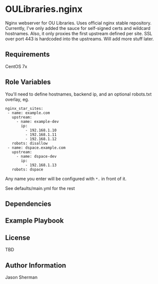 OULibraries.nginx
=========

Nginx webserver for OU Libraries. Uses official nginx stable repository.
Currently, I've only added the sauce for self-signed certs and wildcard hostnames.
Also, it only proxies the first upstream defined per site.
SSL over port 443 is hardcoded into the upstreams.
Will add more stuff later.

Requirements
------------

CentOS 7x


Role Variables
--------------

You'll need to define hostnames, backend ip, and an optional robots.txt overlay, eg.
```
nginx_star_sites:
 - name: example.com
   upstream:
     - name: example-dev
       ip:
         - 192.168.1.10
         - 192.168.1.11
         - 192.168.1.12
   robots: disallow
 - name: dspace.example.com
   upstream:
     - name: dspace-dev
       ip:
         - 192.168.1.13
   robots: dspace
```

Any name you enter will be configured with `*.` in front of it.

See defaults/main.yml for the rest

Dependencies
------------


Example Playbook
----------------


License
-------

TBD

Author Information
------------------

Jason Sherman
